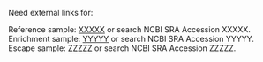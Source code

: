 Need external links for:

Reference sample: [XXXXX](https://www.ncbi.nlm.nih.gov/sra/SRX23979936[accn]) or search NCBI SRA Accession XXXXX.<br>
Enrichment sample: [YYYYY](https://www.ncbi.nlm.nih.gov/sra/SRX23979937[accn]) or search NCBI SRA Accession YYYYY.<br>
Escape sample: [ZZZZZ](https://www.ncbi.nlm.nih.gov/sra/SRX23979937[accn]) or search NCBI SRA Accession ZZZZZ.<br>
